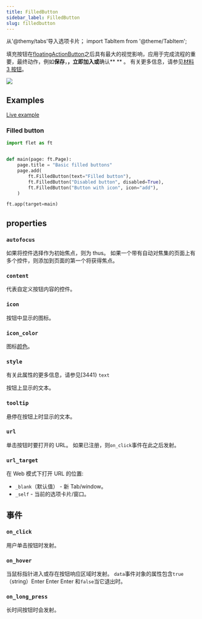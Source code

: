 ```yaml
---
title: FilledButton
sidebar_label: FilledButton
slug: filledbutton
---
```


从'@themy/tabs'导入选项卡片；
import TabItem from '@theme/TabItem';

填充按钮在[floatingActionButton](/docs/controls/floatingactionbutton)之后具有最大的视觉影响，应用于完成流程的重要，最终动作，例如**保存**，**，**立即加入**或**确认\*\* \*\* 。 有关更多信息，请参见[材料 3 按钮](https://m3.material.io/components/buttons/overview)。

<img src="/website/img/docs/controls/filled-button/basic-filled-buttons.png" className="screenshot-20" />

## Examples

[Live example](https://flet-controls-gallery.fly.dev/buttons/filledbutton)

### Filled button

<Tabs groupId="language">
  <TabItem value="python" label="Python" default>

```python
import flet as ft


def main(page: ft.Page):
    page.title = "Basic filled buttons"
    page.add(
        ft.FilledButton(text="Filled button"),
        ft.FilledButton("Disabled button", disabled=True),
        ft.FilledButton("Button with icon", icon="add"),
    )

ft.app(target=main)
```

  </TabItem>

</Tabs>

## properties

### `autofocus`

如果将控件选择作为初始焦点，则为 thus。 如果一个带有自动对焦集的页面上有多个控件，则添加到页面的第一个将获得焦点。

### `content`

代表自定义按钮内容的控件。

### `icon`

按钮中显示的图标。

### `icon_color`

图标[颜色](/docs/guides/python/colors)。

### `style`

有关此属性的更多信息，请参见[3441} `text`

按钮上显示的文本。

### `tooltip`

悬停在按钮上时显示的文本。

### `url`

单击按钮时要打开的 URL。 如果已注册，则`on_click`事件在此之后发射。

### `url_target`

在 Web 模式下打开 URL 的位置:

- `_blank`（默认值） - 新 Tab/window。
- `_self` - 当前的选项卡片/窗口。

## 事件

### `on_click`

用户单击按钮时发射。

### `on_hover`

当鼠标指针进入或存在按钮响应区域时发射。 `data`事件对象的属性包含`true`（string）Enter Enter Enter 和`false`当它退出时。

###

### `on_long_press`

长时间按钮时会发射。
